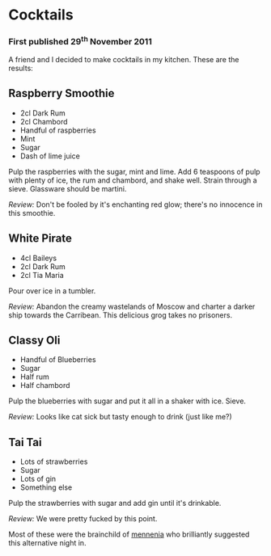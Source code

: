 # Cocktails
### First published 29<sup>th</sup> November 2011

A friend and I decided to make cocktails in my kitchen. These are the results:

## Raspberry Smoothie

* 2cl Dark Rum
* 2cl Chambord
* Handful of raspberries
* Mint
* Sugar
* Dash of lime juice

Pulp the raspberries with the sugar, mint and lime. Add 6 teaspoons of pulp with plenty of ice, the rum and chambord, and shake well.
Strain through a sieve. Glassware should be martini.

_Review:_ Don't be fooled by it's enchanting red glow; there's no innocence in this smoothie.

## White Pirate

* 4cl Baileys
* 2cl Dark Rum
* 2cl Tia Maria

Pour over ice in a tumbler.

_Review:_ Abandon the creamy wastelands of Moscow and charter a darker ship towards the Carribean. This delicious grog takes no prisoners.

## Classy Oli
* Handful of Blueberries
* Sugar
* Half rum
* Half chambord

Pulp the blueberries with sugar and put it all in a shaker with ice. Sieve.

_Review:_ Looks like cat sick but tasty enough to drink (just like me?)

## Tai Tai
* Lots of strawberries
* Sugar
* Lots of gin
* Something else

Pulp the strawberries with sugar and add gin until it's drinkable.

_Review:_ We were pretty fucked by this point.

Most of these were the brainchild of [mennenia](http://mennenia.com/) who brilliantly suggested this alternative night in.
